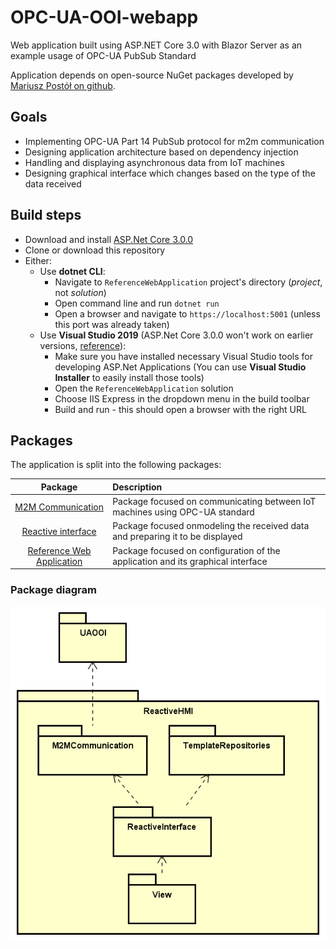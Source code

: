 # OPC-UA-OOI-webapp

Web application built using ASP.NET Core 3.0 with Blazor Server as an example usage of OPC-UA PubSub Standard

Application depends on open-source NuGet packages developed by [Mariusz Postół on github](https://github.com/mpostol/OPC-UA-OOI).

## Goals

- Implementing OPC-UA Part 14 PubSub protocol for m2m communication
- Designing application architecture based on dependency injection
- Handling and displaying asynchronous data from IoT machines
- Designing graphical interface which changes based on the type of the data received

## Build steps

- Download and install [ASP.Net Core 3.0.0](https://github.com/aspnet/AspNetCore/releases/tag/v3.0.0)
- Clone or download this repository
- Either:
  - Use **dotnet CLI**:
    - Navigate to `ReferenceWebApplication` project's directory (*project*, not *solution*)
    - Open command line and run `dotnet run`
    - Open a browser and navigate to `https://localhost:5001` (unless this port was already taken)
  - Use **Visual Studio 2019** (ASP.Net Core 3.0.0 won't work on earlier versions, [reference](https://github.com/dotnet/core/blob/master/release-notes/3.0/3.0.0/3.0.0.md)):
    - Make sure you have installed necessary Visual Studio tools for developing ASP.Net Applications (You can use **Visual Studio Installer** to easily install those tools)
    - Open the `ReferenceWebApplication` solution
    - Choose IIS Express in the dropdown menu in the build toolbar
    - Build and run - this should open a browser with the right URL

## Packages

The application is split into the following packages:

| Package | Description |
|:------:|:------------|
| [M2M Communication](M2M) | Package focused on communicating between IoT machines using OPC-UA standard |
| [Reactive interface](ReactiveInterface) | Package focused onmodeling the received data and preparing it to be displayed |
| [Reference Web Application](ReferenceWebApplication) | Package focused on configuration of the application and its graphical interface |

### Package diagram

![Package diagram](Repository-resources/UML-diagrams/Package-ReactiveHMI.png)
